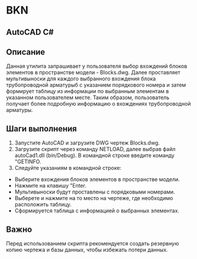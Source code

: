 # BKN
## AutoCAD C# 
## Описание
Данная утилита запрашивает у пользователя выбор вхождений блоков элементов в пространстве модели - Blocks.dwg. Далее проставляет мультивыноски для каждого выбранного вхождения блока трубопроводной арматурыб с указанием порядкового номера и затем формирует таблицу из информации по выбранным элементам в указанном пользователем месте. Таким образом, пользователь получает более подробную информацию о вхождениях трубопроводной арматуры. 

## Шаги выполнения
1. Запустите AutoCAD и загрузите DWG чертеж Blocks.dwg.
2. Загрузите скрипт через команду NETLOAD, далее выбрав файл autoCad1.dll (bin/Debug). В командной строке введите команду "GETINFO.   
4.  Следуйте указаниям в командной строке:
   - Выберите вхождения блоков элементов в пространстве модели.
   - Нажмите на клавишу "Enter.
   - Мультивыноски будут проставлены с порядковыми номерами.
   - Выберете и нажмите на то место на чертеже, где необходимо расположить таблицу.
   - Сформируется таблица с информацией о выбранных элементах.

## Важно
Перед использованием скрипта рекомендуется создать резервную копию чертежа и базы данных, чтобы избежать потери данных.
